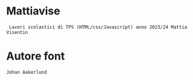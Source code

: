 # Mattiavise
     Lavori scolastici di TPS (HTML/css/Javascript) anno 2023/24 Mattia Visentin

# Autore font
    Johan Aakerlund